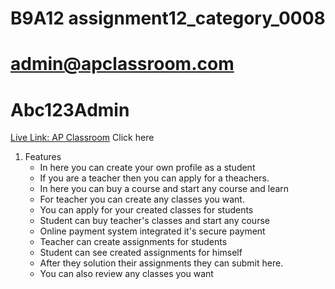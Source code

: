 # B9A12 assignment12_category_0008

# admin@apclassroom.com

# Abc123Admin

[Live Link: AP Classroom](https://assignmentb9a12.web.app/) Click here

1. Features
    - In here you can create your own profile as a student
    - If you are a teacher then you can apply for a theachers.
    - In here you can buy a course and start any course and learn
    - For teacher you can create any classes you want.
    - You can apply for your created classes for students
    - Student can buy teacher's classes and start any course
    - Online payment system integrated it's secure payment
    - Teacher can create assignments for students
    - Student can see created assignments for himself
    - After they solution their assignments they can submit here.
    - You can also review any classes you want

<!-- -   [@vitejs/plugin-react](https://github.com/vitejs/vite-plugin-react/blob/main/packages/plugin-react/README.md) uses [Babel](https://babeljs.io/) for Fast Refresh
-   [@vitejs/plugin-react-swc](https://github.com/vitejs/vite-plugin-react-swc) uses [SWC](https://swc.rs/) for Fast Refresh -->

